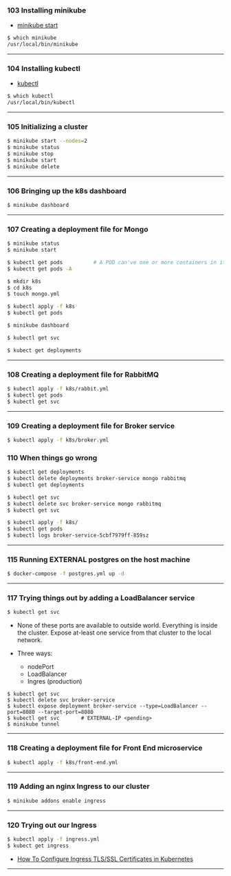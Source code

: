 ### 103 Installing minikube
* [minikube start](https://minikube.sigs.k8s.io/docs/start/)
```bash
$ which minikube
/usr/local/bin/minikube
```

***

### 104 Installing kubectl
* [kubectl](https://kubernetes.io/docs/tasks/tools/)
```bash
$ which kubectl
/usr/local/bin/kubectl
```

***

### 105 Initializing a cluster
```bash
$ minikube start --nodes=2
$ minikube status
$ minikube stop
$ minikube start
$ minikube delete
```

***

### 106 Bringing up the k8s dashboard
```bash
$ minikube dashboard
```

***

### 107 Creating a deployment file for Mongo
```bash
$ minikube status
$ minikube start
```

```bash
$ kubectl get pods          # A POD can've one or more containers in it; A POD can've one or more service in it
$ kubectt get pods -A
```

```bash
$ mkdir k8s
$ cd k8s
$ touch mongo.yml

$ kubectl apply -f k8s
$ kubectl get pods

$ minikube dashboard

$ kubectl get svc

$ kubect get deployments
```

***

### 108 Creating a deployment file for RabbitMQ
```bash
$ kubectl apply -f k8s/rabbit.yml
$ kubectl get pods
$ kubectl get svc
```

***

### 109 Creating a deployment file for Broker service
```bash
$ kubectl apply -f k8s/broker.yml
```

### 110 When things go wrong
```bash
$ kubectl get deployments
$ kubectl delete deployments broker-service mongo rabbitmq
$ kubectl get deployments
```

```bash
$ kubectl get svc
$ kubectl delete svc broker-service mongo rabbitmq
$ kubectl get svc
```

```bash
$ kubectl apply -f k8s/
$ kubectl get pods
$ kubectl logs broker-service-5cbf7979ff-859sz
```

***

### 115 Running EXTERNAL postgres on the host machine
```bash
$ docker-compose -f postgres.yml up -d
```

***

### 117 Trying things out by adding a LoadBalancer service
```bash
$ kubectl get svc
```

* None of these ports are available to outside world. Everything is inside the cluster. Expose at-least one service from that cluster to the local network.

* Three ways: 
  - nodePort
  - LoadBalancer
  - Ingres (production)

```
$ kubectl get svc
$ kubectl delete svc broker-service
$ kubectl expose deployment broker-service --type=LoadBalancer --port=8080 --target-port=8080
$ kubectl get svc       # EXTERNAL-IP <pending>
$ minikube tunnel
```

***

### 118 Creating a deployment file for Front End microservice  
```bash
$ kubectl apply -f k8s/front-end.yml
```

***

### 119 Adding an nginx Ingress to our cluster
```bash
$ minikube addons enable ingress
```

***

### 120 Trying out our Ingress
```bash
$ kubectl apply -f ingress.yml 
$ kubect get ingress
```
* [How To Configure Ingress TLS/SSL Certificates in Kubernetes](https://devopscube.com/configure-ingress-tls-kubernetes/)

***

